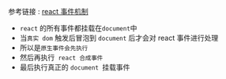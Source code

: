 参考链接 :
[react 事件机制](https://juejin.cn/post/6844903790198571021)

- `react` 的所有事件都挂载在`document`中
- 当`真实 dom` 触发后冒泡到 `document` 后才会对 react 事件进行处理
- 所以是`原生事件会先执行`
- 然后再执行` react 合成事件`
- 最后执行真正的 `document `挂载事件
